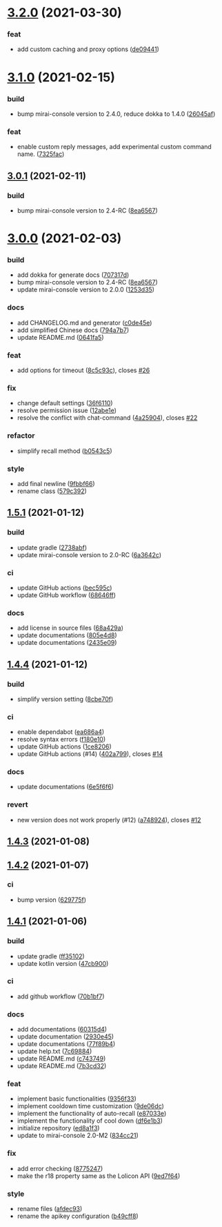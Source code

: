 # [3.2.0](https://github.com/Samarium150/mirai-console-lolicon/compare/3.1.0...3.2.0) (2021-03-30)


### feat

* add custom caching and proxy options ([de09441](https://github.com/Samarium150/mirai-console-lolicon/commit/de09441ba3b8633c2b155ee166ef592806f97085))



# [3.1.0](https://github.com/Samarium150/mirai-console-lolicon/compare/3.0.1...3.1.0) (2021-02-15)


### build

* bump mirai-console version to 2.4.0, reduce dokka to 1.4.0 ([26045af](https://github.com/Samarium150/mirai-console-lolicon/commit/26045af7462e3b1c7b2ff760d47eb78c2d07cfe7))

### feat

* enable custom reply messages, add experimental custom command name. ([7325fac](https://github.com/Samarium150/mirai-console-lolicon/commit/7325face271fbef411a38eb1a7e2fa3db1fd197a))



## [3.0.1](https://github.com/Samarium150/mirai-console-lolicon/compare/3.0.0...3.0.1) (2021-02-11)


### build

* bump mirai-console version to 2.4-RC ([8ea6567](https://github.com/Samarium150/mirai-console-lolicon/commit/8ea6567e2fa9e4e060ee2dd68baca6ce6e184e17))



# [3.0.0](https://github.com/Samarium150/mirai-console-lolicon/compare/1.5.2...3.0.0) (2021-02-03)


### build

* add dokka for generate docs ([707317d](https://github.com/Samarium150/mirai-console-lolicon/commit/707317d05686e96f34161dc6621ce0a33e9bb032))
* bump mirai-console version to 2.4-RC ([8ea6567](https://github.com/Samarium150/mirai-console-lolicon/commit/8ea6567e2fa9e4e060ee2dd68baca6ce6e184e17))
* update mirai-console version to 2.0.0 ([1253d35](https://github.com/Samarium150/mirai-console-lolicon/commit/1253d35a92518f5cf2a39e198349f57715114ed4))

### docs

* add CHANGELOG.md and generator ([c0de45e](https://github.com/Samarium150/mirai-console-lolicon/commit/c0de45efd60444503ae5ab62cf440870d0889cd6))
* add simplified Chinese docs ([794a7b7](https://github.com/Samarium150/mirai-console-lolicon/commit/794a7b76dcd108444940c8cf0ded3584c8e4c85b))
* update README.md ([0641fa5](https://github.com/Samarium150/mirai-console-lolicon/commit/0641fa54ff18c5f92d51ef3a986710c7e339f3d4))

### feat

* add options for timeout ([8c5c93c](https://github.com/Samarium150/mirai-console-lolicon/commit/8c5c93cb5e5126cbe0cb8e2f3d5aae0cf209a735)), closes [#26](https://github.com/Samarium150/mirai-console-lolicon/issues/26)

### fix

* change default settings ([36f6110](https://github.com/Samarium150/mirai-console-lolicon/commit/36f61107281c5f36fec0333995f465478a666709))
* resolve permission issue ([12abe1e](https://github.com/Samarium150/mirai-console-lolicon/commit/12abe1e9379d3e4e463eb2319c76f9ff590f83f2))
* resolve the conflict with chat-command ([4a25904](https://github.com/Samarium150/mirai-console-lolicon/commit/4a25904677353ead29bd8ac63f35a8926ea8fc03)), closes [#22](https://github.com/Samarium150/mirai-console-lolicon/issues/22)

### refactor

* simplify recall method ([b0543c5](https://github.com/Samarium150/mirai-console-lolicon/commit/b0543c569c9899266480a654936909fcf724dcda))

### style

* add final newline ([9fbbf66](https://github.com/Samarium150/mirai-console-lolicon/commit/9fbbf666e2ac234cf540ed4d5972defd984dbb8b))
* rename class ([579c392](https://github.com/Samarium150/mirai-console-lolicon/commit/579c392d89a128c159cb8ed9bd01b30590869e81))



## [1.5.1](https://github.com/Samarium150/mirai-console-lolicon/compare/1.4.4...1.5.1) (2021-01-12)


### build

* update gradle ([2738abf](https://github.com/Samarium150/mirai-console-lolicon/commit/2738abf551cf24b978a8cdac702d9bf8e002fb72))
* update mirai-console version to 2.0-RC ([6a3642c](https://github.com/Samarium150/mirai-console-lolicon/commit/6a3642ce456dc8c7958a623f859c9114f27db3f3))

### ci

* update GitHub actions ([bec595c](https://github.com/Samarium150/mirai-console-lolicon/commit/bec595c4e88507fb5804a3b3b02db2a87edd10eb))
* update GitHub workflow ([68646ff](https://github.com/Samarium150/mirai-console-lolicon/commit/68646ff77f05d856ce25ec2cc05706a7341cfd64))

### docs

* add license in source files ([68a429a](https://github.com/Samarium150/mirai-console-lolicon/commit/68a429a28b3d404e87a0ebb3e545683da3f2566a))
* update documentations ([805e4d8](https://github.com/Samarium150/mirai-console-lolicon/commit/805e4d84da741372baa491d75cacb45a17b36298))
* update documentations ([2435e09](https://github.com/Samarium150/mirai-console-lolicon/commit/2435e09ccbb955a17124227d949683439c61f652))



## [1.4.4](https://github.com/Samarium150/mirai-console-lolicon/compare/1.4.3...1.4.4) (2021-01-12)


### build

* simplify version setting ([8cbe70f](https://github.com/Samarium150/mirai-console-lolicon/commit/8cbe70f8ffb1e4929d2b3cb0dee826fe6405aa13))

### ci

* enable dependabot ([ea686a4](https://github.com/Samarium150/mirai-console-lolicon/commit/ea686a4d157530b9d1aee0819708368cdc3d1d37))
* resolve syntax errors ([f180e10](https://github.com/Samarium150/mirai-console-lolicon/commit/f180e105b4bc99d6425d980d8334b9c648a5dbca))
* update GitHub actions ([1ce8206](https://github.com/Samarium150/mirai-console-lolicon/commit/1ce8206137ff100474dbd47cfc7cbba0554acd84))
* update GitHub actions (#14) ([402a799](https://github.com/Samarium150/mirai-console-lolicon/commit/402a7990c513aaf9c906724e3d59b3729e304526)), closes [#14](https://github.com/Samarium150/mirai-console-lolicon/issues/14)

### docs

* update documentations ([6e5f6f6](https://github.com/Samarium150/mirai-console-lolicon/commit/6e5f6f6348ed3e6c5e33fcfe4e2aa716caf285c4))

### revert

* new version does not work properly (#12) ([a748924](https://github.com/Samarium150/mirai-console-lolicon/commit/a748924cf192fcfcf847de1129f51e385e1947ec)), closes [#12](https://github.com/Samarium150/mirai-console-lolicon/issues/12)



## [1.4.3](https://github.com/Samarium150/mirai-console-lolicon/compare/1.4.2...1.4.3) (2021-01-08)




## [1.4.2](https://github.com/Samarium150/mirai-console-lolicon/compare/1.4.1...1.4.2) (2021-01-07)


### ci

* bump version ([629775f](https://github.com/Samarium150/mirai-console-lolicon/commit/629775f05e08a9c8cbc5ef3c3819e61e67ac6346))



## [1.4.1](https://github.com/Samarium150/mirai-console-lolicon/compare/ed8a1f382daef1c4dee46793bfcc2e8408792a62...1.4.1) (2021-01-06)


### build

* update gradle ([ff35102](https://github.com/Samarium150/mirai-console-lolicon/commit/ff351020f1201e0f9bcf0f4a8dee7dfe6409c19c))
* update kotlin version ([47cb900](https://github.com/Samarium150/mirai-console-lolicon/commit/47cb900a23ad224063782bee7a32606e70b5677d))

### ci

* add github workflow ([70b1bf7](https://github.com/Samarium150/mirai-console-lolicon/commit/70b1bf7a89c4386e34f0f189fddc968d75e1a53a))

### docs

* add documentations ([60315d4](https://github.com/Samarium150/mirai-console-lolicon/commit/60315d47abcc28cc7e0207f4bd542f796fe12797))
* update documentation ([2930e45](https://github.com/Samarium150/mirai-console-lolicon/commit/2930e4595cfdbc0d3c827733d92cf615f5397645))
* update documentations ([77f89b4](https://github.com/Samarium150/mirai-console-lolicon/commit/77f89b462176e3365fcda1fc4ca461c35165da6c))
* update help.txt ([7c69884](https://github.com/Samarium150/mirai-console-lolicon/commit/7c69884f4224f7624dbb4053e6bd4557b4f140f4))
* update README.md ([c743749](https://github.com/Samarium150/mirai-console-lolicon/commit/c74374966e91dbaa689129d2487e4f6bce9a1402))
* update README.md ([7b3cd32](https://github.com/Samarium150/mirai-console-lolicon/commit/7b3cd32bb0d5f7a660a8276dbb42c181f9589a06))

### feat

* implement basic functionalities ([9356f33](https://github.com/Samarium150/mirai-console-lolicon/commit/9356f33e0bbf7239a82e280373bd7767202b9aba))
* implement cooldown time customization ([9de06dc](https://github.com/Samarium150/mirai-console-lolicon/commit/9de06dc9719a5f82875793ad62100b432acfe696))
* implement the functionality of auto-recall ([e87033e](https://github.com/Samarium150/mirai-console-lolicon/commit/e87033e4e7193a6051b6136029716810091db308))
* implement the functionality of cool down ([df6e1b3](https://github.com/Samarium150/mirai-console-lolicon/commit/df6e1b3522cec99b64eb6d03c0f7982a8950713b))
* initialize repository ([ed8a1f3](https://github.com/Samarium150/mirai-console-lolicon/commit/ed8a1f382daef1c4dee46793bfcc2e8408792a62))
* update to mirai-console 2.0-M2 ([834cc21](https://github.com/Samarium150/mirai-console-lolicon/commit/834cc213063c9ef19c64dffddbe01203a1b5f42a))

### fix

* add error checking ([8775247](https://github.com/Samarium150/mirai-console-lolicon/commit/8775247bd9b2152ef59a696aca848cef66c10744))
* make the r18 property same as the Lolicon API ([9ed7f64](https://github.com/Samarium150/mirai-console-lolicon/commit/9ed7f647717e728abf9892c20bac8db1b39ad664))

### style

* rename files ([afdec93](https://github.com/Samarium150/mirai-console-lolicon/commit/afdec938353ba29e28240465b36b0d69f3540782))
* rename the apikey configuration ([b49cff8](https://github.com/Samarium150/mirai-console-lolicon/commit/b49cff894e33207e8a0e0d49232d7c247a0777f3))



